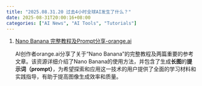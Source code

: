 ```yaml
---
title: "2025.08.31.20 过去4小时全球AI发生了什么？"
date: 2025-08-31T20:00:16+08:00
categories: ["AI News", "AI Tools", "Tutorials"]
---
```


1.  [Nano Banana 完整教程及Prompt分享-orange.ai](https://x.com/oran_ge/status/1962098453070438724)

    AI创作者orange.ai分享了关于“Nano Banana”的完整教程及两篇重要的参考文章。该资源详细介绍了Nano Banana的使用方法，并包含了生成**长图**的**提示词（prompt）**，为希望探索和应用这一技术的用户提供了全面的学习材料和实践指导，有助于提高图像生成效率和质量。